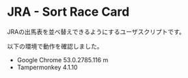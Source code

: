 # JRA - Sort Race Card

JRAの出馬表を並べ替えできるようにするユーザスクリプトです。

以下の環境で動作を確認しました。

- Google Chrome 53.0.2785.116 m
- Tampermonkey 4.1.10
